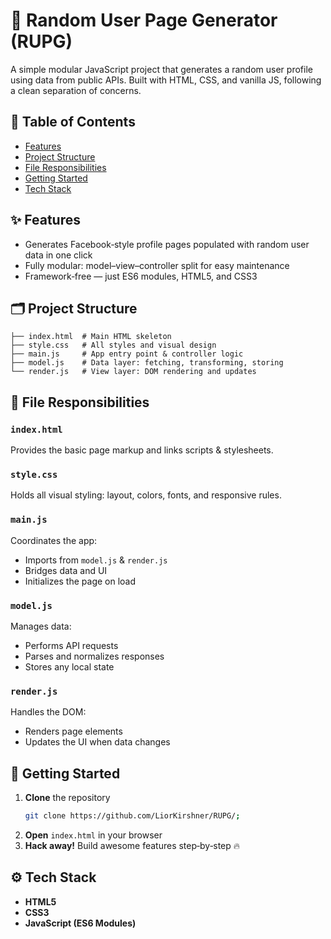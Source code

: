 # 📄 Random User Page Generator (RUPG)

A simple modular JavaScript project that generates a random user profile using data from public APIs. Built with HTML, CSS, and vanilla JS, following a clean separation of concerns.

## 📑 Table of Contents

- [Features](#features)
- [Project Structure](#project-structure)
- [File Responsibilities](#file-responsibilities)
- [Getting Started](#getting-started)
- [Tech Stack](#tech-stack)

## ✨ Features

- Generates Facebook‑style profile pages populated with random user data in one click
- Fully modular: model–view–controller split for easy maintenance
- Framework‑free — just ES6 modules, HTML5, and CSS3

## 🗂 Project Structure

```text
├── index.html  # Main HTML skeleton
├── style.css   # All styles and visual design
├── main.js     # App entry point & controller logic
├── model.js    # Data layer: fetching, transforming, storing
└── render.js   # View layer: DOM rendering and updates
```

## 📄 File Responsibilities

### `index.html`

Provides the basic page markup and links scripts & stylesheets.

### `style.css`

Holds all visual styling: layout, colors, fonts, and responsive rules.

### `main.js`

Coordinates the app:

- Imports from `model.js` & `render.js`
- Bridges data and UI
- Initializes the page on load

### `model.js`

Manages data:

- Performs API requests
- Parses and normalizes responses
- Stores any local state

### `render.js`

Handles the DOM:

- Renders page elements
- Updates the UI when data changes

## 🚀 Getting Started

1. **Clone** the repository
   ```bash
   git clone https://github.com/LiorKirshner/RUPG/;
   ```
2. **Open** `index.html` in your browser
3. **Hack away!** Build awesome features step‑by‑step 🔥

## ⚙️ Tech Stack

- **HTML5**
- **CSS3**
- **JavaScript (ES6 Modules)**

